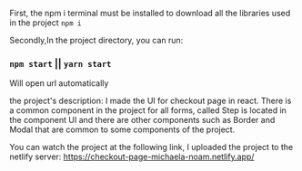 First, the npm i terminal must be installed to download all the libraries used in the project `npm i`

Secondly,In the project directory, you can run:
### `npm start`  ||  `yarn start`
Will open url automatically

the project's description:
I made the UI for checkout page in react.
There is a common component in the project for all forms, called Step is located in the component UI
and there are other components such as Border and Modal that are common to some components of the project.


You can watch the project at the following link, I uploaded the project to the netlify server:
https://checkout-page-michaela-noam.netlify.app/
